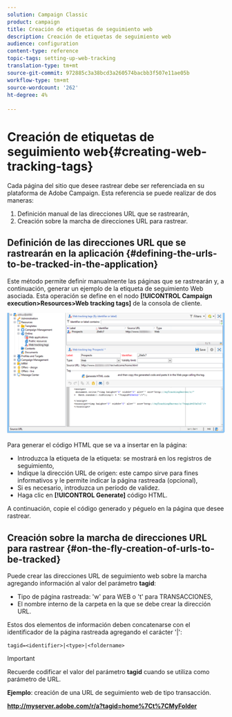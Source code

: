 ```yaml
---
solution: Campaign Classic
product: campaign
title: Creación de etiquetas de seguimiento web
description: Creación de etiquetas de seguimiento web
audience: configuration
content-type: reference
topic-tags: setting-up-web-tracking
translation-type: tm+mt
source-git-commit: 972885c3a38bcd3a260574bacbb3f507e11ae05b
workflow-type: tm+mt
source-wordcount: '262'
ht-degree: 4%

---
```



# Creación de etiquetas de seguimiento web{#creating-web-tracking-tags}

Cada página del sitio que desee rastrear debe ser referenciada en su plataforma de Adobe Campaign. Esta referencia se puede realizar de dos maneras:

1. Definición manual de las direcciones URL que se rastrearán,
1. Creación sobre la marcha de direcciones URL para rastrear.

## Definición de las direcciones URL que se rastrearán en la aplicación {#defining-the-urls-to-be-tracked-in-the-application}

Este método permite definir manualmente las páginas que se rastrearán y, a continuación, generar un ejemplo de la etiqueta de seguimiento Web asociada. Esta operación se define en el nodo **[!UICONTROL Campaign execution>Resources>Web tracking tags]** de la consola de cliente.

![](assets/d_ncs_integration_webtracking_screen.png)

Para generar el código HTML que se va a insertar en la página:

* Introduzca la etiqueta de la etiqueta: se mostrará en los registros de seguimiento,
* Indique la dirección URL de origen: este campo sirve para fines informativos y le permite indicar la página rastreada (opcional),
* Si es necesario, introduzca un período de validez.
* Haga clic en **[!UICONTROL Generate]** código HTML.

A continuación, copie el código generado y péguelo en la página que desee rastrear.

## Creación sobre la marcha de direcciones URL para rastrear {#on-the-fly-creation-of-urls-to-be-tracked}

Puede crear las direcciones URL de seguimiento web sobre la marcha agregando información al valor del parámetro **tagid**:

* Tipo de página rastreada: &#39;w&#39; para WEB o &#39;t&#39; para TRANSACCIONES,
* El nombre interno de la carpeta en la que se debe crear la dirección URL.

Estos dos elementos de información deben concatenarse con el identificador de la página rastreada agregando el carácter &#39;|&#39;:

```
tagid=<identifier>|<type>|<foldername>
```

>[!IMPORTANT]
>
>Recuerde codificar el valor del parámetro **tagid** cuando se utiliza como parámetro de URL.

**Ejemplo**: creación de una URL de seguimiento web de tipo transacción.

**http://myserver.adobe.com/r/a?tagid=home%7Ct%7CMyFolder**
